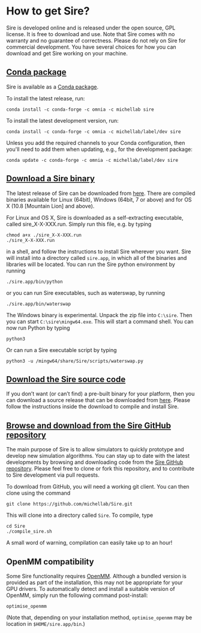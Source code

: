# How to get Sire?

Sire is developed online and is released under the open source, GPL license.
It is free to download and use. Note that Sire comes with no warranty and
no guarantee of correctness. Please do not rely on Sire for commercial development.
You have several choices for how you can download and get Sire working on your machine.

## [Conda package](https://anaconda.org/michellab/sire)

Sire is available as a [Conda package](https://anaconda.org/michellab/sire).

To install the latest release, run:

```
conda install -c conda-forge -c omnia -c michellab sire
```

To install the latest development version, run:

```
conda install -c conda-forge -c omnia -c michellab/label/dev sire
```

Unless you add the required channels to your Conda configuration, then you'll
need to add them when updating, e.g., for the development package:

```
conda update -c conda-forge -c omnia -c michellab/label/dev sire
```

## [Download a Sire binary](binaries.md)

The latest release of Sire can be downloaded from
[here](binaries.md). There are compiled binaries available for
Linux (64bit), Windows (64bit, 7 or above) and for OS X (10.8 [Mountain Lion] and above).

For Linux and OS X, Sire is downloaded as a self-extracting executable, called sire_X-X-XXX.run.
Simply run this file, e.g. by typing

```
chmod a+x ./sire_X-X-XXX.run
./sire_X-X-XXX.run
```
in a shell, and follow the instructions to install Sire wherever you want.
Sire will install into a directory called `sire.app`, in which all of the
binaries and libraries will be located. You can run the Sire python environment
by running

```
./sire.app/bin/python
```

or you can run Sire executables, such as waterswap, by running

```
./sire.app/bin/waterswap
```

The Windows binary is experimental. Unpack the zip file into `C:\sire`. Then
you can start `C:\sire\mingw64.exe`. This will start a command shell. You
can now run Python by typing

```
python3
```

Or can run a Sire executable script by typing

```
python3 -u /mingw64/share/Sire/scripts/waterswap.py
```

## [Download the Sire source code](source.md)

If you don’t want (or can’t find) a pre-built binary for your platform,
then you can download a source release that can be downloaded from
[here](source.md). Please follow the instructions inside the download
to compile and install Sire.

## [Browse and download from the Sire GitHub repository](https://github.com/michellab/Sire)

The main purpose of Sire is to allow simulators to quickly prototype
and develop new simulation algorithms. You can stay up to date with the
latest developments by browsing and downloading code from the
[Sire GitHub repository](https://github.com/michellab/Sire).
Please feel free to clone or fork this repository, and to contribute to
Sire development via pull requests.

To download from GitHub, you will need a working git client. You can
then clone using the command

```
git clone https://github.com/michellab/Sire.git
```

This will clone into a directory called `Sire`. To compile, type

```
cd Sire
./compile_sire.sh
```

A small word of warning, compilation can easily take up to an hour!

## OpenMM compatibility

Some Sire functionality requires [OpenMM](http://openmm.org). Although
a bundled version is provided as part of the installation, this may not
be appropriate for your GPU drivers. To automatically detect and install
a suitable version of OpenMM, simply run the following command post-install:

```
optimise_openmm
```

(Note that, depending on your installation method, `optimise_openmm` may
be location in `$HOME/sire.app/bin`.)
